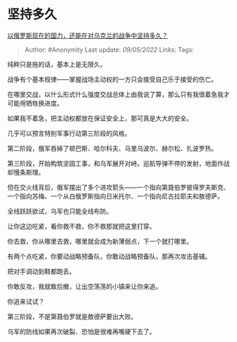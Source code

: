 # 坚持多久
[以俄罗斯现在的国力，还能在对乌克兰的战争中坚持多久？](https://www.zhihu.com/question/526458825/answer/2476227459)

> Author: #Anonymity 
> Last update: *09/05/2022* 
> Links:
> Tags: 

纯粹只是拖的话，基本上是无限久。

战争有个基本规律——掌握战场主动权的一方只会接受自己乐于接受的伤亡。

在哪里交战，以什么形式什么强度交战总体上由我说了算，那么只有我很着急我才可能用牺牲换进度。

如果我不着急，把主动权都放在保证安全上，那可真是大大的安全。

  

几乎可以预言特别军事行动第三阶段的风格。

第二阶段，俄军吞掉了顿巴斯、哈尔科夫、马里乌波尔、赫尔松、扎波罗热。

第三阶段，开始构筑坚固工事，和乌军展开对峙。巡航导弹不停的发射，地面作战却慢条斯理。

  

但在交火线背后，俄军摆出了多个进攻箭头——一个指向第聂伯罗彼得罗夫斯克、一个指向苏梅、一个从白俄罗斯指向日米托尔、一个指向尼古拉耶夫和敖德萨。

全线跃跃欲试，乌军也只能全线布防。

  

让你这边吃紧，看你救不救，你不救那就把这里打穿。

你去救，你从哪里去救，哪里就会成为新薄弱点，下一个就打哪里。

有两个点吃紧，你要动战略预备队，你敢动战略预备队，那再次攻击基辅。

把对手调动到鞋都跑丢。

  

你敢反攻，我就敢后撤，让出空荡荡的小镇来让你来追。

你追来试试？

  

第三阶段，不是第聂伯罗就是敖德萨要出大败。

乌军的防线如果再次破裂、恐怕是很难再嘴硬下去了。

  
